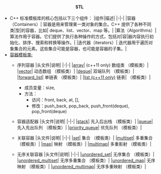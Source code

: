 #### <center>STL</center>

* C++ 标准模板库的核心包括以下三个组件：
    |组件|描述|
    |-|-|
    |容器（Containers）|	容器是用来管理某一类对象的集合。C++ 提供了各种不同类|型|的容器，比如| deque、list、vector、map 等。|
    |算法（Algorithms）|	算法作用于容器。它们提供了执行各种操作的方式，包括对|容|器内容执行初始化、排序、搜索和转换等操作。|
    |迭代器（iterators）|	迭代器用于遍历对象集合的元素。这些集合可能是容器，也可能是容器的子集。|
* <a href='http://www.cplusplus.com/reference/'>容器模板类:</a>
    * 序列容器
        |头文件|说明|
        |-|-|
        |<a href='http://www.cplusplus.com/reference/array/array/'>array</a>| (c++11 only)	数组类 （模板类）|
        |<a href='http://www.cplusplus.com/reference/vector/vector/'>vector</a>|	动态数组 （模板类）|
        |<a href='http://www.cplusplus.com/reference/deque/deque/'>deque</a>|	双端队列 （模板类）|
        |<a href='http://www.cplusplus.com/reference/forward_list/forward_list/'>forward_list</a>|	单链表 （模板类）|
        |<a href='http://www.cplusplus.com/reference/list/list/'>list (c++11 only)</a>	链表| （模板类）|

        * 成员变量：size, 
        * 方法：
            * 访问：front, back, at, [], 
            * 修改：push_back, pop_back, push_front(deque), pop_front(deque)
    * 容器适配器
        |头文件|说明|
        |-|-|
        |<a href='http://www.cplusplus.com/reference/stack/stack/'>stack</a>|	先入后出栈 （模板类）|
        |<a href='http://www.cplusplus.com/reference/queue/queue/'>queue</a>|	先入先出队列 （模板类）|
        |<a href='http://www.cplusplus.com/reference/queue/priority_queue/'>priority_queue</a>|	优先队列 （模板类）|
    * 关联容器
        |头文件|说明|
        |-|-|
        |<a href='http://www.cplusplus.com/reference/set/set/'>set</a>|	集合 （模板类）|
        |<a href='http://www.cplusplus.com/reference/set/multiset/'>multiset</a>|	多重集合 （模板类）|
        |<a href='http://www.cplusplus.com/reference/map/map/'>map</a>|	映射 （模板类）|
        |<a href='http://www.cplusplus.com/reference/map/multimap/'>multimap</a>|	多重影射 （模板类）|
    * 无序关联容器
        |头文件|说明|
        |-|-|
        |<a href='http://www.cplusplus.com/reference/unordered_set/unordered_set/'>unordered_set</a>|	无序集合 （模板类）|
        |<a href='http://www.cplusplus.com/reference/unordered_set/unordered_multiset/'>unordered_multiset</a>|	无序多重集合 （模板类）|
        |<a href='http://www.cplusplus.com/reference/unordered_map/unordered_map/'>unordered_map</a>|	无序映射 （模板类）|
        |<a href='http://www.cplusplus.com/reference/unordered_map/unordered_multimap/'>unordered_multimap</a>|	无序多重映射 （模板类）|
    
        